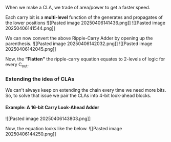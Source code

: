 When we make a CLA, we trade of area/power to get a faster speed.

Each carry bit is a **multi-level** function of the generates and propagates of the lower positions
![[Pasted image 20250406141436.png]]
![[Pasted image 20250406141544.png]]

We can now convert the above Ripple-Carry Adder by opening up the parenthesis.
![[Pasted image 20250406142032.png]]
![[Pasted image 20250406142045.png]]

Now, the **“Flatten”** the ripple-carry equation equates to 2-levels of logic for every C<sub>out</sub>.


### Extending the idea of CLAs
We can't always keep on extending the chain every time we need more bits. So, to solve that issue we pair the CLAs into 4-bit look-ahead blocks.

#### Example: A 16-bit Carry Look-Ahead Adder
![[Pasted image 20250406143803.png]]

Now, the equation looks like the below.
![[Pasted image 20250406144250.png]]

